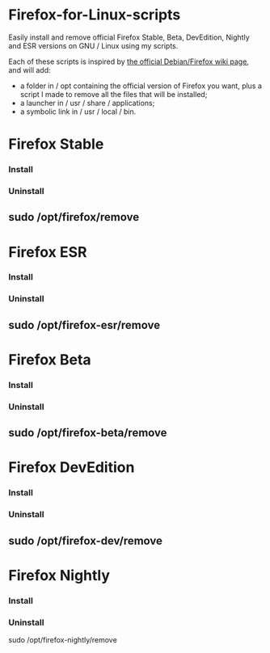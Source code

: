 # Firefox-for-Linux-scripts
Easily install and remove official Firefox Stable, Beta, DevEdition, Nightly and ESR versions on GNU / Linux using my scripts.

Each of these scripts is inspired by [the official Debian/Firefox wiki page](https://wiki.debian.org/Firefox#From_Mozilla_binaries), and will add:
- a folder in / opt containing the official version of Firefox you want, plus a script I made to remove all the files that will be installed;
- a launcher in / usr / share / applications;
- a symbolic link in / usr / local / bin.

# Firefox Stable
### Install

### Uninstall
sudo /opt/firefox/remove
------------------------------------
# Firefox ESR
### Install

### Uninstall
sudo /opt/firefox-esr/remove
------------------------------------
# Firefox Beta
### Install

### Uninstall
sudo /opt/firefox-beta/remove
------------------------------------
# Firefox DevEdition
### Install

### Uninstall
sudo /opt/firefox-dev/remove
------------------------------------
# Firefox Nightly
### Install

### Uninstall
sudo /opt/firefox-nightly/remove
